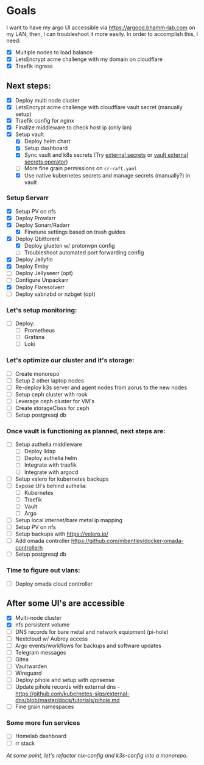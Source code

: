# Goals
I want to have my argo UI accessible via https://argocd.bhamm-lab.com on my LAN; then, I can troubleshoot it more easily. In order to accomplish this, I need:
- [x] Multiple nodes to load balance
- [x] LetsEncrypt acme challenge with my domain on cloudflare
- [x] Traefik ingress

## Next steps:
- [x] Deploy multi node cluster
- [x] LetsEncrypt acme challenge with cloudflare vault secret (manually setup)
- [x] Traefik config for nginx
- [x] Finalize middleware to check host ip (only lan)
- [x] Setup vault
  - [x] Deploy helm chart
  - [x] Setup dashboard
  - [x] Sync vault and k8s secrets (Try [external secrets](https://github.com/external-secrets/external-secrets) or [vault external secrets operator](https://developer.hashicorp.com/vault/tutorials/kubernetes/vault-secrets-operator))
  - [ ] More fine grain permissions on `cr-raft.yaml`
  - [x] Use native kubernetes secrets and manage secrets (manually?) in vault

### Setup Servarr
- [x] Setup PV on nfs
- [x] Deploy Prowlarr
- [x] Deploy Sonarr/Radarr
  - [x] Finetune settings based on trash guides
- [x] Deploy Qbittorent
  - [x] Deploy glueten w/ protonvpn config
  - [ ] Troubleshoot automated port forwarding config
- [x] Deploy Jellyfin
- [x] Deploy Emby
- [ ] Deploy Jellyseerr (opt)
- [ ] Configure Unpackarr
- [x] Deploy Flaresolverr
- [ ] Deploy sabnzbd or nzbget (opt)

### Let's setup monitoring:
- [ ] Deploy:
  - [ ] Prometheus
  - [ ] Grafana
  - [ ] Loki

### Let's optimize our cluster and it's storage:
- [ ] Create monorepo
- [ ] Setup 2 other laptop nodes
- [ ] Re-deploy k3s server and agent nodes from aorus to the new nodes
- [ ] Setup ceph cluster with rook
- [ ] Leverage ceph cluster for VM's
- [ ] Create storageClass for ceph
- [ ] Setup postgresql db

### Once vault is functioning as planned, next steps are:
- [ ] Setup authelia middleware
  - [ ] Deploy lldap
  - [ ] Deploy authelia helm
  - [ ] Integrate with traefik
  - [ ] Integrate with argocd
- [ ] Setup valero for kubernetes backups
- [ ] Expose UI's behind authelia:
  - [ ] Kubernetes
  - [ ] Traefik
  - [ ] Vault
  - [ ] Argo
- [ ] Setup local internet/bare metal ip mapping
- [ ] Setup PV on nfs
- [ ] Setup backups with https://velero.io/
- [ ] Add omada controller https://github.com/mbentley/docker-omada-controllerh
- [ ] Setup postgresql db

### Time to figure out vlans:
- [ ] Deploy omada cloud controller


## After some UI's are accessible
- [x] Multi-node cluster
- [x] nfs persistent volume
- [ ] DNS records for bare metal and network equipment (pi-hole)
- [ ] Nextcloud w/ Aubrey access
- [ ] Argo events/workflows for backups and software updates
- [ ] Telegram messages
- [ ] Gitea
- [ ] Vaultwarden
- [ ] Wireguard
- [ ] Deploy pihole and setup with opnsense
- [ ] Update pihole records with external dns - https://github.com/kubernetes-sigs/external-dns/blob/master/docs/tutorials/pihole.md
- [ ] Fine grain namespaces

### Some more fun services
- [ ] Homelab dashboard
- [ ] rr stack

*At some point, let's refactor nix-config and k3s-config into a monorepo.*
